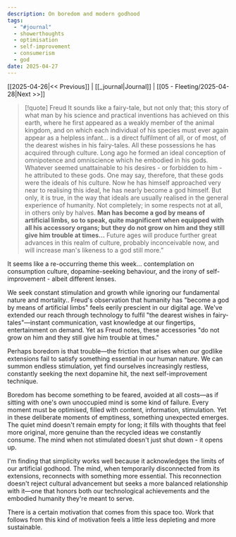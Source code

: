 ```yaml
---
description: On boredom and modern godhood
tags:
  - "#journal"
  - showerthoughts
  - optimisation
  - self-improvement
  - consumerism
  - god
date: 2025-04-27
---
```

[[2025-04-26|<< Previous]] | [[_journal|Journal]] | [[05 - Fleeting/2025-04-28|Next >>]] 


> [!quote] Freud
> It sounds like a fairy-tale, but not only that; this story of what man by his science and practical inventions has achieved on this earth, where he first appeared as a weakly member of the animal kingdom, and on which each individual of his species must ever again appear as a helpless infant... is a direct fulfilment of all, or of most, of the dearest wishes in his fairy-tales. All these possessions he has acquired through culture. Long ago he formed an ideal conception of omnipotence and omniscience which he embodied in his gods. Whatever seemed unattainable to his desires - or forbidden to him - he attributed to these gods. One may say, therefore, that these gods were the ideals of his culture. Now he has himself approached very near to realising this ideal, he has nearly become a god himself. But only, it is true, in the way that ideals are usually realised in the general experience of humanity. Not completely; in some respects not at all, in others only by halves. **Man has become a god by means of artificial limbs, so to speak, quite magnificent when equipped with all his accessory organs; but they do not grow on him and they still give him trouble at times...** Future ages will produce further great advances in this realm of culture, probably inconceivable now, and will increase man's likeness to a god still more.”

It seems like a re-occurring theme this week... contemplation on consumption culture, dopamine-seeking behaviour, and the irony of self-improvement - albeit different lenses.

We seek constant stimulation and growth while ignoring our fundamental nature and mortality.. Freud's observation that humanity has "become a god by means of artificial limbs" feels eerily prescient in our digital age. We've extended our reach through technology to fulfil "the dearest wishes in fairy-tales"—instant communication, vast knowledge at our fingertips, entertainment on demand. Yet as Freud notes, these accessories "do not grow on him and they still give him trouble at times."

Perhaps boredom is that trouble—the friction that arises when our godlike extensions fail to satisfy something essential in our human nature. We can summon endless stimulation, yet find ourselves increasingly restless, constantly seeking the next dopamine hit, the next self-improvement technique.  

Boredom has become something to be feared, avoided at all costs—as if sitting with one's own unoccupied mind is some kind of failure. Every moment must be optimised, filled with content, information, stimulation. Yet in these deliberate moments of emptiness, something unexpected emerges. The quiet mind doesn't remain empty for long; it fills with thoughts that feel more original, more genuine than the recycled ideas we constantly consume.  The mind when not stimulated doesn't just shut down - it opens up.  

I'm finding that simplicity works well because it acknowledges the limits of our artificial godhood. The mind, when temporarily disconnected from its extensions, reconnects with something more essential. This reconnection doesn't reject cultural advancement but seeks a more balanced relationship with it—one that honors both our technological achievements and the embodied humanity they're meant to serve.

There is a certain motivation that comes from this space too.  Work that follows from this kind of motivation feels a little less depleting and more sustainable.
